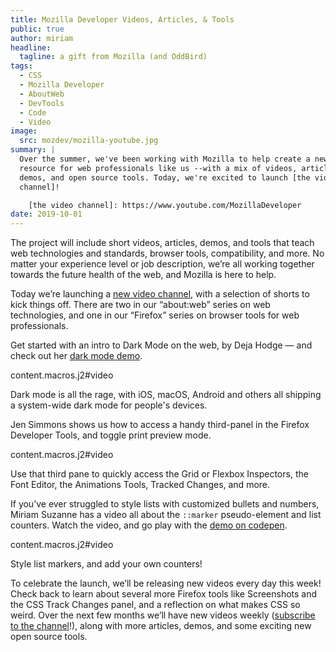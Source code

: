 ```yaml
---
title: Mozilla Developer Videos, Articles, & Tools
public: true
author: miriam
headline:
  tagline: a gift from Mozilla (and OddBird)
tags:
  - CSS
  - Mozilla Developer
  - AboutWeb
  - DevTools
  - Code
  - Video
image:
  src: mozdev/mozilla-youtube.jpg
summary: |
  Over the summer, we've been working with Mozilla to help create a new
  resource for web professionals like us --with a mix of videos, articles,
  demos, and open source tools. Today, we're excited to launch [the video
  channel]!

    [the video channel]: https://www.youtube.com/MozillaDeveloper
date: 2019-10-01
---
```


The project will include short videos, articles, demos, and tools that
teach web technologies and standards, browser tools, compatibility, and
more. No matter your experience level or job description, we’re all
working together towards the future health of the web, and Mozilla is
here to help.

Today we’re launching a [new video channel], with a selection of shorts
to kick things off. There are two in our “about:web” series on web
technologies, and one in our “Firefox” series on browser tools for web
professionals.

Get started with an intro to Dark Mode on the web, by Deja Hodge — and
check out her [dark mode demo].

content.macros.j2\#video

Dark mode is all the rage, with iOS, macOS, Android and others all
shipping a system-wide dark mode for people's devices.

Jen Simmons shows us how to access a handy third-panel in the Firefox
Developer Tools, and toggle print preview mode.

content.macros.j2\#video

Use that third pane to quickly access the Grid or Flexbox Inspectors,
the Font Editor, the Animations Tools, Tracked Changes, and more.

If you’ve ever struggled to style lists with customized bullets and
numbers, Miriam Suzanne has a video all about the `::marker`
pseudo-element and list counters. Watch the video, and go play with the
[demo on codepen].

content.macros.j2\#video

Style list markers, and add your own counters!

To celebrate the launch, we’ll be releasing new videos every day this
week! Check back to learn about several more Firefox tools like
Screenshots and the CSS Track Changes panel, and a reflection on what
makes CSS so weird. Over the next few months we’ll have new videos
weekly ([subscribe to the channel][new video channel]!), along with more
articles, demos, and some exciting new open source tools.

  [new video channel]: https://www.youtube.com/MozillaDeveloper
  [dark mode demo]: https://empathic-dev.github.io/HelloDarkness/
  [demo on codepen]: https://codepen.io/mirisuzanne/pen/BaBKowO?editors=0100
